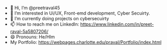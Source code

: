 - 👋 Hi, I’m @preetraval45
- 👀 I’m interested in Ui/UX, Front-emd development, Cyber Secuirty.
- 🌱 I’m currently doing projects on cybersecuirty
- 📫 How to reach me on LinkedIn: https://www.linkedin.com/in/preet-raval-5a5807206/
- 😄 Pronouns: He/HIm
- My Portfolio: https://webpages.charlotte.edu/praval/Portfolio/index.html

<!---
preetraval45/preetraval45 is a ✨ special ✨ repository because its `README.md` (this file) appears on your GitHub profile.
You can click the Preview link to take a look at your changes.
--->
